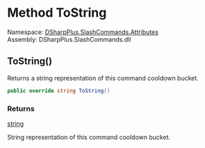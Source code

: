 # Method ToString

Namespace: [DSharpPlus.SlashCommands.Attributes](DSharpPlus.SlashCommands.Attributes.md)  
Assembly: DSharpPlus.SlashCommands.dll

## <a id="DSharpPlus_SlashCommands_Attributes_SlashCommandCooldownBucket_ToString"></a>ToString\(\)

Returns a string representation of this command cooldown bucket.

```csharp
public override string ToString()
```

### Returns

[string](https://learn.microsoft.com/dotnet/api/system.string)

String representation of this command cooldown bucket.

